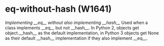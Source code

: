 # eq-without-hash (W1641)

*Implementing \_\_eq\_\_ without also implementing \_\_hash\_\_* Used
when a class implements \_\_eq\_\_ but not \_\_hash\_\_. In Python 2,
objects get object.\_\_hash\_\_ as the default implementation, in Python
3 objects get None as their default \_\_hash\_\_ implementation if they
also implement \_\_eq\_\_.
